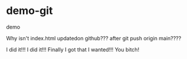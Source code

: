 # demo-git

demo

Why isn't index.html updatedon github??? after git push origin main????

I did it!!! I did it!!! Finally I got that I wanted!!! You bitch!
